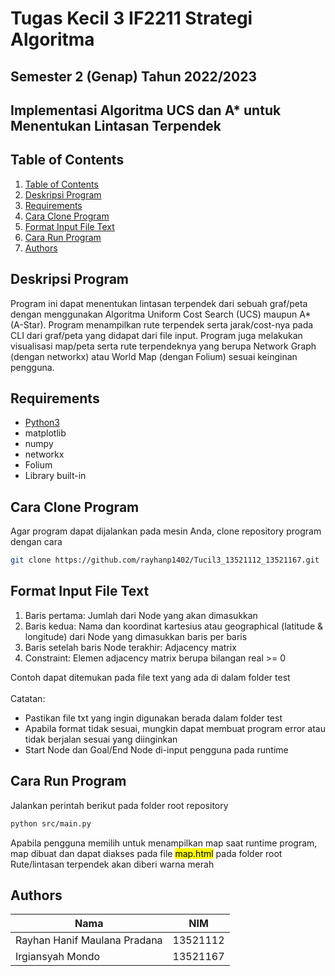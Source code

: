 # Tugas Kecil 3 IF2211 Strategi Algoritma
## Semester 2 (Genap) Tahun 2022/2023
## Implementasi Algoritma UCS dan A* untuk Menentukan Lintasan Terpendek

## Table of Contents
1. [Table of Contents](#table-of-contents)
2. [Deskripsi Program](#deskripsi-program)
3. [Requirements](#requirements)
4. [Cara Clone Program](#cara-clone-program)
5. [Format Input File Text](#format-input-file-text)
6. [Cara Run Program](#cara-run-program)
7. [Authors](#authors)

## Deskripsi Program
Program ini dapat menentukan lintasan terpendek dari sebuah graf/peta dengan
menggunakan Algoritma Uniform Cost Search (UCS) maupun A* (A-Star). Program menampilkan rute terpendek serta jarak/cost-nya pada CLI dari graf/peta yang didapat dari file input. Program juga melakukan visualisasi map/peta serta rute terpendeknya yang berupa Network Graph (dengan networkx) atau World Map (dengan Folium) sesuai keinginan pengguna.

## Requirements
- [Python3](https://www.python.org/downloads/) 
- matplotlib
- numpy
- networkx
- Folium
- Library built-in

## Cara Clone Program
Agar program dapat dijalankan pada mesin Anda, clone repository program dengan cara

```sh
git clone https://github.com/rayhanp1402/Tucil3_13521112_13521167.git
```

## Format Input File Text
1. Baris pertama: Jumlah dari Node yang akan dimasukkan
2. Baris kedua: Nama dan koordinat kartesius atau geographical (latitude & longitude) dari Node yang dimasukkan baris per baris
3. Baris setelah baris Node terakhir: Adjacency matrix
4. Constraint: Elemen adjacency matrix berupa bilangan real >= 0

Contoh dapat ditemukan pada file text yang ada di dalam folder test
<br>
<br>
Catatan:
- Pastikan file txt yang ingin digunakan berada dalam folder test
- Apabila format tidak sesuai, mungkin dapat membuat program error atau tidak berjalan sesuai yang diinginkan
- Start Node dan Goal/End Node di-input pengguna pada runtime

## Cara Run Program
Jalankan perintah berikut pada folder root repository
```sh
python src/main.py
```
Apabila pengguna memilih untuk menampilkan map saat runtime program, map dibuat dan dapat diakses pada file <mark>map.html</mark> pada folder root
<br>
Rute/lintasan terpendek akan diberi warna merah
## Authors
| Nama                              | NIM      |
| ----------------------------------| -------- |
| Rayhan Hanif Maulana Pradana      | 13521112 |
| Irgiansyah Mondo                  | 13521167 |